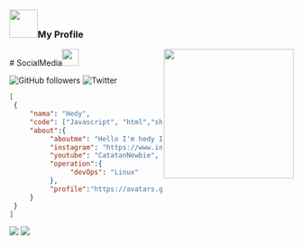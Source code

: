  ### <img src="https://media.giphy.com/media/VgCDAzcKvsR6OM0uWg/giphy.gif" width="50">My Profile 
<img align='right' src="https://media.giphy.com/media/M9gbBd9nbDrOTu1Mqx/giphy.gif" width="230">
# SocialMedia<img align='riht' src="https://media.giphy.com/media/WUlplcMpOCEmTGBtBW/giphy.gif" width="30">

 ![GitHub followers](https://img.shields.io/github/followers/HedyFake?label=Follow&style=social)
 ![Twitter](https://img.shields.io/twitter/follow/iAmHere96509046?label=Follow)





```JSON
[
 {
     "nama": "Hedy",
     "code": ["Javascript", "html","shell","python"],
     "about":{
          "aboutme": "Hello I'm hedy I'm a student I really like learning coding",
          "instagram": "https://www.instagram.com/my_name736/",
          "youtube": "CatatanNewbie",
          "operation":{
               "devOps": "Linux"
          },
          "profile":"https://avatars.githubusercontent.com/u/95581252?s=400&u=b4416b84774349dbb09de7aed7a80be78c551297&v=4"
     }
 }    
]
```
<img src="https://github-readme-stats.vercel.app/api?username=HedyFake&hide=contribs,prs&show_icons=true&hide_border=true&title_color=000">
<img src="https://github-readme-stats.vercel.app/api/top-langs/?username=HedyFake&layout=compact">

